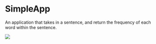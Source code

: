 # SimpleApp
An application that takes in a sentence, and return the frequency of each word within the sentence.

![](https://github.com/developedByQ/SimpleApp/blob/main/SimpleApp.gif)

